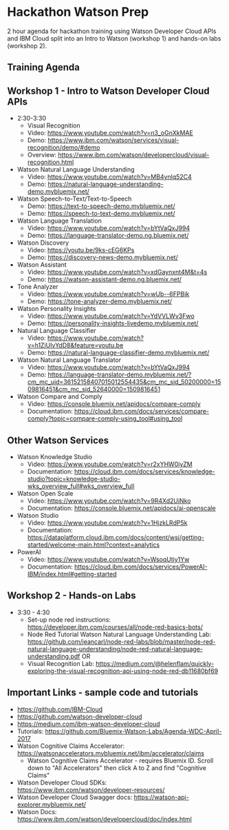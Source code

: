 # Hackathon Watson Prep
2 hour agenda for hackathon training using Watson Developer Cloud APIs and IBM Cloud split into an Intro to  Watson (workshop 1) and hands-on labs (workshop 2). 

## Training Agenda

## Workshop 1 - Intro to Watson Developer Cloud APIs
* 2:30-3:30 
  * Visual Recognition
  * Video: https://www.youtube.com/watch?v=n3_oGnXkMAE
  * Demo: https://www.ibm.com/watson/services/visual-recognition/demo/#demo
  * Overview: https://www.ibm.com/watson/developercloud/visual-recognition.html
* Watson Natural Language Understanding
  * Video: https://www.youtube.com/watch?v=MB4ynlq52C4
  * Demo: https://natural-language-understanding-demo.mybluemix.net/ 
* Watson Speech-to-Text/Text-to-Speech
  * Demo: https://text-to-speech-demo.mybluemix.net/
  * Demo: https://speech-to-text-demo.mybluemix.net/
* Watson Language Translation 
  * Video: https://www.youtube.com/watch?v=bYtVaQxJ994
  * Demo: https://language-translator-demo.ng.bluemix.net/
* Watson Discovery
  * Video: https://youtu.be/9ks-cEG6KPs
  * Demo: https://discovery-news-demo.mybluemix.net/
* Watson Assistant 
  * Video: https://www.youtube.com/watch?v=xdGaynxnt4M&t=4s
  * Demo: https://watson-assistant-demo.ng.bluemix.net/
* Tone Analyzer 
  * Video: https://www.youtube.com/watch?v=wUb--6FPBik
  * Demo: https://tone-analyzer-demo.mybluemix.net/
* Watson Personality Insights
  * Video: https://www.youtube.com/watch?v=YdVVLWv3Fwo
  * Demo: https://personality-insights-livedemo.mybluemix.net/
* Natural Language Classifier
  * Video: https://www.youtube.com/watch?v=h1ZiUIvYdD8&feature=youtu.be
  * Demo: https://natural-language-classifier-demo.mybluemix.net/
* Watson Natural Language Translator 
  * Video: https://www.youtube.com/watch?v=bYtVaQxJ994 
  * Demo: https://language-translator-demo.mybluemix.net/?cm_mc_uid=36152158407015012554435&cm_mc_sid_50200000=1509816451&cm_mc_sid_52640000=1509816451
* Watson Compare and Comply 
  * Video: https://console.bluemix.net/apidocs/compare-comply
  * Documentation: https://cloud.ibm.com/docs/services/compare-comply?topic=compare-comply-using_tool#using_tool
  
 ## Other Watson Services
* Watson Knowledge Studio 
  * Video: https://www.youtube.com/watch?v=r2xYHW0iyZM
  * Documentation: https://cloud.ibm.com/docs/services/knowledge-studio?topic=knowledge-studio-wks_overview_full#wks_overview_full
* Watson Open Scale
  * Video: https://www.youtube.com/watch?v=9R4Xd2UiNko
  * Documentation: https://console.bluemix.net/apidocs/ai-openscale
* Watson Studio
  * Video: https://www.youtube.com/watch?v=1HjzkLRdP5k
  * Documentation: https://dataplatform.cloud.ibm.com/docs/content/wsj/getting-started/welcome-main.html?context=analytics
* PowerAI 
  * Video: https://www.youtube.com/watch?v=WsoqUtiy1Yw
  * Documentation: https://cloud.ibm.com/docs/services/PowerAI-IBM/index.html#getting-started
  
## Workshop 2 - Hands-on Labs

* 3:30 - 4:30 
  * Set-up node red instructions: https://developer.ibm.com/courses/all/node-red-basics-bots/
  * Node Red Tutorial Watson Natural Language Understanding Lab: https://github.com/jeancarl/node-red-labs/blob/master/node-red-natural-language-understanding/node-red-natural-language-understanding.pdf
    OR 
  * Visual Recognition Lab: https://medium.com/@helenflam/quickly-exploring-the-visual-recognition-api-using-node-red-db11680bf69


## Important Links - sample code and tutorials
* https://github.com/IBM-Cloud
* https://github.com/watson-developer-cloud
* https://medium.com/ibm-watson-developer-cloud
* Tutorials: https://github.com/Bluemix-Watson-Labs/Agenda-WDC-April-2017
* Watson Cognitive Claims Accelerator: https://watsonaccelerators.mybluemix.net/ibm/accelerator/claims 
  * Watson Cognitive Claims Accelerator - requires Bluemix ID. Scroll down to "All Accelerators" then click A to Z and find "Cognitive Claims"
* Watson Developer Cloud SDKs: https://www.ibm.com/watson/developer-resources/
* Watson Developer Cloud Swagger docs: https://watson-api-explorer.mybluemix.net/
* Watson Docs: https://www.ibm.com/watson/developercloud/doc/index.html







